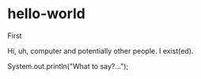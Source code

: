 # hello-world
First



Hi, uh, computer and potentially other people.
I exist(ed).

System.out.println("What to say?...");

